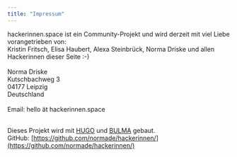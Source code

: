 ```yaml
---
title: "Impressum"
---
```


hackerinnen.space ist ein Community-Projekt und wird derzeit mit viel Liebe vorangetrieben von:\
Kristin Fritsch, Elisa Haubert, Alexa Steinbrück, Norma Driske und allen Hackerinnen dieser Seite :-)<br><br>
Norma Driske\
Kutschbachweg 3\
04177 Leipzig\
Deutschland<br><br>
Email: hello ät hackerinnen.space<br><br>

Dieses Projekt wird mit [HUGO](https://gohugo.io/) und [BULMA](https://bulma.io/) gebaut.\
GitHub: [https://github.com/normade/hackerinnen/](https://github.com/normade/hackerinnen/)
